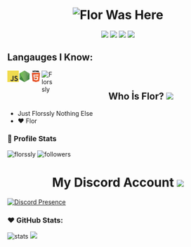 <h1 align="center"> </🌼Florssly>  
<img src="https://readme-typing-svg.herokuapp.com/?font=Fira+Code&duration=2500&pause=500&color=14FF00&width=530&lines=🌼+Destek+%26+İletişim+İçin%3A+Flor%20Ψ%231935" alt="Flor Was Here" />
</h1>
<p align="center">
 <a href="https://discord.com/users/1020002653389987851" target"blank_"><img src="https://img.shields.io/badge/Discord%20-7289DA.svg?&style=for-the-badge&logo=discord&logoColor=white"></a>
  <a href="https://www.github.com/florssly" target"blank_"><img src="https://img.shields.io/badge/GitHub%20-191717.svg?&style=for-the-badge&logo=github&logoColor=white"></a>
  <a href="https://open.spotify.com/user/31zdlzgbln3vil23qkfag4kpldd4?si=3201ecddf96949d9&nd=1" target"blank_"><img src="https://img.shields.io/badge/Spotify%20-1ed760.svg?&style=for-the-badge&logo=spotify&logoColor=white"></a>
 <a href="https://www.instagram.com/florsslycik" target"blank_"><img src="https://img.shields.io/badge/INSTAGRAM%20-DC3175.svg?&style=for-the-badge&logo=instagram&logoColor=white"></a>

  
 
 ## Langauges I Know:

<img align="left" alt="JavaScript" width="26px" src="https://raw.githubusercontent.com/github/explore/80688e429a7d4ef2fca1e82350fe8e3517d3494d/topics/javascript/javascript.png" />
<img align="left" alt="Node.js" width="26px" src="https://raw.githubusercontent.com/github/explore/80688e429a7d4ef2fca1e82350fe8e3517d3494d/topics/nodejs/nodejs.png" />
<img align="left" alt="HTML" width="26px" src="https://raw.githubusercontent.com/github/explore/80688e429a7d4ef2fca1e82350fe8e3517d3494d/topics/html/html.png" />
 <img align="left" alt="Florssly" width="26px" src="https://cdn.discordapp.com/emojis/705705522522750988.png?size=96" />
</br>

<h2 align="center">Who İs Flor? <img src="https://cdn.discordapp.com/emojis/903736036725760020.gif?size=96" width="30px"> </h2>


- Just Florssly Nothing Else
- ❤️ Flor


<h3>🌼 Profile Stats</h3>
<img src="https://komarev.com/ghpvc/?username=florssly&label=Ziyaretçi%20Sayısı&color=552b75" alt="florssly" />
<img alt="followers" title="Github'dan Takip Et" src="https://img.shields.io/github/followers/florssly?color=236ad3&labelColor=1155ba&style=for-the-badge&logo=github&label=follower"/></a>

<h1 align="center"> My Discord Account <img src="https://cdn.discordapp.com/emojis/903736036725760020.gif?size=96" width="30px"> </h1>

[![Discord Presence](https://lanyard-profile-readme.vercel.app/api/1020002653389987851?hideDiscrim=true)](https://discord.com/users/1020002653389987851)


<h3 align="left">❤️ GitHub Stats:</h3>
<p align="left">
   <img src="https://github-readme-stats.vercel.app/api?username=florssly&count_private=true&show_icons=true&theme=midnight-purple&hide_border=true" width="%150" height="150px" alt="stats" />
   <img src="https://github-readme-stats.vercel.app/api/top-langs/?username=florssly&layout=compact&show_icons=true&theme=midnight-purple&hide_border=true"width="%100" height="150px" />
